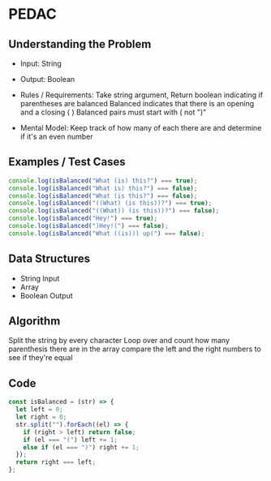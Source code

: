 # PEDAC

## Understanding the Problem

- Input:
  String
- Output:
  Boolean

- Rules / Requirements:
  Take string argument,
  Return boolean indicating if parentheses are balanced
  Balanced indicates that there is an opening and a closing ( )
  Balanced pairs must start with ( not ")"

- Mental Model:
  Keep track of how many of each there are and determine if it's an even number

## Examples / Test Cases

```js
console.log(isBalanced("What (is) this?") === true);
console.log(isBalanced("What is) this?") === false);
console.log(isBalanced("What (is this?") === false);
console.log(isBalanced("((What) (is this))?") === true);
console.log(isBalanced("((What)) (is this))?") === false);
console.log(isBalanced("Hey!") === true);
console.log(isBalanced(")Hey!(") === false);
console.log(isBalanced("What ((is))) up(") === false);
```

## Data Structures

- String
  Input
- Array
- Boolean
  Output

## Algorithm

Split the string by every character
Loop over and count how many parenthesis there are in the array
compare the left and the right numbers to see if they're equal

## Code

```js
const isBalanced = (str) => {
  let left = 0;
  let right = 0;
  str.split("").forEach((el) => {
    if (right > left) return false;
    if (el === "(") left += 1;
    else if (el === ")") right += 1;
  });
  return right === left;
};
```
